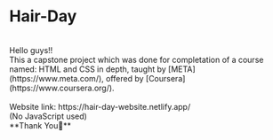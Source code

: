 ﻿# Hair-Day
<br>
Hello guys!!
<br>
This a capstone project which was done for completation of a course named: HTML and CSS in depth, taught by [META](https://www.meta.com/), offered by [Coursera](https://www.coursera.org/).
<br>
<br>
Website link: https://hair-day-website.netlify.app/
<br>
(No JavaScript used)
<br>
**Thank You🙏**
